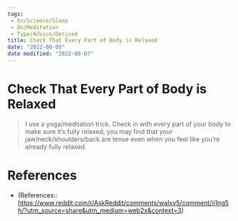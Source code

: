 ```yaml
---
tags:
 - On/Science/Sleep
 - On/Meditation
 - Type/Advice/Derived
title: Check That Every Part of Body is Relaxed
date: "2022-08-05"
date modified: "2022-08-07"
---
```


# Check That Every Part of Body is Relaxed
> I use a yoga/meditation trick. Check in with every part of your body to make sure it’s fully relaxed, you may find that your jaw/neck/shoulders/back are tense even when you feel like you’re already fully relaxed.

# References
- (References:: https://www.reddit.com/r/AskReddit/comments/walxy5/comment/ii1ng5h/?utm_source=share&utm_medium=web2x&context=3)
